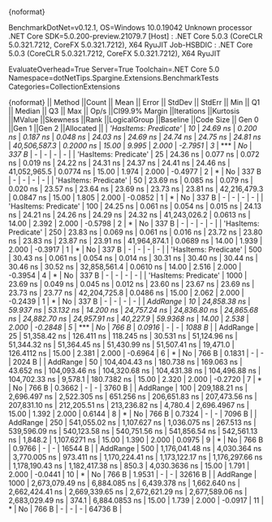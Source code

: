 {noformat}

BenchmarkDotNet=v0.12.1, OS=Windows 10.0.19042
Unknown processor
.NET Core SDK=5.0.200-preview.21079.7
  [Host]     : .NET Core 5.0.3 (CoreCLR 5.0.321.7212, CoreFX 5.0.321.7212), X64 RyuJIT
  Job-HSBDIC : .NET Core 5.0.3 (CoreCLR 5.0.321.7212, CoreFX 5.0.321.7212), X64 RyuJIT

EvaluateOverhead=True  Server=True  Toolchain=.NET Core 5.0  
Namespace=dotNetTips.Spargine.Extensions.BenchmarkTests  Categories=CollectionExtensions  

{noformat}
||               Method ||Count ||           Mean ||       Error ||      StdDev ||      StdErr ||            Min ||             Q1 ||         Median ||             Q3 ||            Max ||        Op/s ||CI99.9% Margin ||Iterations ||Kurtosis ||MValue ||Skewness ||Rank ||LogicalGroup ||Baseline ||Code Size || Gen 0 ||Gen 1 ||Gen 2 ||Allocated ||
| *'HasItems: Predicate'* |    *10* |        *24.69 ns* |     *0.200 ns* |     *0.187 ns* |     *0.048 ns* |        *24.03 ns* |        *24.69 ns* |        *24.74 ns* |        *24.75 ns* |        *24.81 ns* | *40,506,587.3* |      *0.2000 ns* |      *15.00* |    *9.995* |  *2.000* |  *-2.7951* |    *3* |            *** |       *No* |     *337 B* |      *-* |     *-* |     *-* |         *-* |
| 'HasItems: Predicate' |    25 |        24.36 ns |     0.077 ns |     0.072 ns |     0.019 ns |        24.22 ns |        24.31 ns |        24.37 ns |        24.41 ns |        24.46 ns | 41,052,965.5 |      0.0774 ns |      15.00 |    1.974 |  2.000 |  -0.4977 |    2 |            * |       No |     337 B |      - |     - |     - |         - |
| 'HasItems: Predicate' |    50 |        23.69 ns |     0.085 ns |     0.079 ns |     0.020 ns |        23.57 ns |        23.64 ns |        23.69 ns |        23.73 ns |        23.81 ns | 42,216,479.3 |      0.0847 ns |      15.00 |    1.805 |  2.000 |  -0.0852 |    1 |            * |       No |     337 B |      - |     - |     - |         - |
| 'HasItems: Predicate' |   100 |        24.25 ns |     0.061 ns |     0.054 ns |     0.015 ns |        24.13 ns |        24.21 ns |        24.26 ns |        24.29 ns |        24.32 ns | 41,243,026.2 |      0.0613 ns |      14.00 |    2.392 |  2.000 |  -0.5798 |    2 |            * |       No |     337 B |      - |     - |     - |         - |
| 'HasItems: Predicate' |   250 |        23.83 ns |     0.069 ns |     0.061 ns |     0.016 ns |        23.72 ns |        23.80 ns |        23.83 ns |        23.87 ns |        23.91 ns | 41,964,874.1 |      0.0689 ns |      14.00 |    1.939 |  2.000 |  -0.3917 |    1 |            * |       No |     337 B |      - |     - |     - |         - |
| 'HasItems: Predicate' |   500 |        30.43 ns |     0.061 ns |     0.054 ns |     0.014 ns |        30.31 ns |        30.40 ns |        30.44 ns |        30.46 ns |        30.52 ns | 32,858,561.4 |      0.0610 ns |      14.00 |    2.516 |  2.000 |  -0.3954 |    4 |            * |       No |     337 B |      - |     - |     - |         - |
| 'HasItems: Predicate' |  1000 |        23.69 ns |     0.049 ns |     0.045 ns |     0.012 ns |        23.60 ns |        23.67 ns |        23.69 ns |        23.73 ns |        23.77 ns | 42,204,725.8 |      0.0486 ns |      15.00 |    2.062 |  2.000 |  -0.2439 |    1 |            * |       No |     337 B |      - |     - |     - |         - |
|              *AddRange* |    *10* |    *24,858.38 ns* |    *59.937 ns* |    *53.132 ns* |    *14.200 ns* |    *24,757.24 ns* |    *24,836.80 ns* |    *24,865.68 ns* |    *24,882.70 ns* |    *24,957.91 ns* |     *40,227.9* |     *59.9368 ns* |      *14.00* |    *2.538* |  *2.000* |  *-0.2848* |    *5* |            *** |       *No* |     *766 B* | *0.0916* |     *-* |     *-* |    *1088 B* |
|              AddRange |    25 |    51,358.42 ns |   126.411 ns |   118.245 ns |    30.531 ns |    51,124.96 ns |    51,344.32 ns |    51,364.45 ns |    51,430.99 ns |    51,507.41 ns |     19,471.0 |    126.4112 ns |      15.00 |    2.381 |  2.000 |  -0.6964 |    6 |            * |       No |     766 B | 0.1831 |     - |     - |    2024 B |
|              AddRange |    50 |   104,404.43 ns |   180.738 ns |   169.063 ns |    43.652 ns |   104,093.46 ns |   104,320.68 ns |   104,431.38 ns |   104,496.88 ns |   104,702.33 ns |      9,578.1 |    180.7382 ns |      15.00 |    2.320 |  2.000 |  -0.2720 |    7 |            * |       No |     766 B | 0.3662 |     - |     - |    3760 B |
|              AddRange |   100 |   209,188.21 ns | 2,696.497 ns | 2,522.305 ns |   651.256 ns |   206,651.83 ns |   207,473.56 ns |   207,831.10 ns |   212,205.51 ns |   213,236.82 ns |      4,780.4 |  2,696.4967 ns |      15.00 |    1.392 |  2.000 |   0.6144 |    8 |            * |       No |     766 B | 0.7324 |     - |     - |    7096 B |
|              AddRange |   250 |   541,055.02 ns | 1,107.627 ns | 1,036.075 ns |   267.513 ns |   539,596.09 ns |   540,123.58 ns |   540,751.56 ns |   541,856.54 ns |   542,561.13 ns |      1,848.2 |  1,107.6271 ns |      15.00 |    1.390 |  2.000 |   0.0975 |    9 |            * |       No |     766 B | 0.9766 |     - |     - |   16544 B |
|              AddRange |   500 | 1,176,041.48 ns | 4,030.364 ns | 3,770.005 ns |   973.411 ns | 1,170,224.41 ns | 1,173,122.17 ns | 1,176,297.66 ns | 1,178,190.43 ns | 1,182,417.38 ns |        850.3 |  4,030.3636 ns |      15.00 |    1.791 |  2.000 |  -0.0441 |   10 |            * |       No |     766 B | 1.9531 |     - |     - |   32616 B |
|              AddRange |  1000 | 2,673,079.49 ns | 6,884.085 ns | 6,439.378 ns | 1,662.640 ns | 2,662,424.41 ns | 2,669,339.65 ns | 2,672,621.29 ns | 2,677,589.06 ns | 2,683,029.49 ns |        374.1 |  6,884.0853 ns |      15.00 |    1.739 |  2.000 |  -0.0917 |   11 |            * |       No |     766 B |      - |     - |     - |   64736 B |
